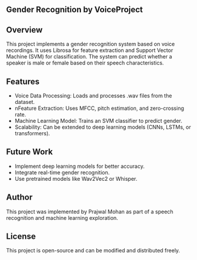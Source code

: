 ## Gender Recognition by VoiceProject 

## Overview
This project implements a gender recognition system based on voice recordings. It uses Librosa for feature extraction and Support Vector Machine (SVM) for classification. The system can predict whether a speaker is male or female based on their speech characteristics.

## Features
- Voice Data Processing: Loads and processes .wav files from the dataset.
- nFeature Extraction: Uses MFCC, pitch estimation, and zero-crossing rate.
- Machine Learning Model: Trains an SVM classifier to predict gender.
- Scalability: Can be extended to deep learning models (CNNs, LSTMs, or transformers).

## Future Work
- Implement deep learning models for better accuracy.
- Integrate real-time gender recognition.
- Use pretrained models like Wav2Vec2 or Whisper.

## Author
This project was implemented by Prajwal Mohan as part of a speech recognition and machine learning exploration.


## License
This project is open-source and can be modified and distributed freely.
